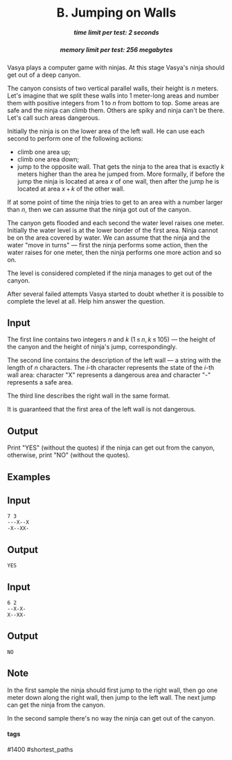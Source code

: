 <h1 style='text-align: center;'> B. Jumping on Walls</h1>

<h5 style='text-align: center;'>time limit per test: 2 seconds</h5>
<h5 style='text-align: center;'>memory limit per test: 256 megabytes</h5>

Vasya plays a computer game with ninjas. At this stage Vasya's ninja should get out of a deep canyon.

The canyon consists of two vertical parallel walls, their height is *n* meters. Let's imagine that we split these walls into 1 meter-long areas and number them with positive integers from 1 to *n* from bottom to top. Some areas are safe and the ninja can climb them. Others are spiky and ninja can't be there. Let's call such areas dangerous.

Initially the ninja is on the lower area of the left wall. He can use each second to perform one of the following actions: 

* climb one area up;
* climb one area down;
* jump to the opposite wall. That gets the ninja to the area that is exactly *k* meters higher than the area he jumped from. More formally, if before the jump the ninja is located at area *x* of one wall, then after the jump he is located at area *x* + *k* of the other wall.

If at some point of time the ninja tries to get to an area with a number larger than *n*, then we can assume that the ninja got out of the canyon.

The canyon gets flooded and each second the water level raises one meter. Initially the water level is at the lower border of the first area. Ninja cannot be on the area covered by water. We can assume that the ninja and the water "move in turns" — first the ninja performs some action, then the water raises for one meter, then the ninja performs one more action and so on.

The level is considered completed if the ninja manages to get out of the canyon.

After several failed attempts Vasya started to doubt whether it is possible to complete the level at all. Help him answer the question.

## Input

The first line contains two integers *n* and *k* (1 ≤ *n*, *k* ≤ 105) — the height of the canyon and the height of ninja's jump, correspondingly.

The second line contains the description of the left wall — a string with the length of *n* characters. The *i*-th character represents the state of the *i*-th wall area: character "X" represents a dangerous area and character "-" represents a safe area.

The third line describes the right wall in the same format.

It is guaranteed that the first area of the left wall is not dangerous.

## Output

Print "YES" (without the quotes) if the ninja can get out from the canyon, otherwise, print "NO" (without the quotes).

## Examples

## Input


```
7 3  
---X--X  
-X--XX-  

```
## Output


```
YES  

```
## Input


```
6 2  
--X-X-  
X--XX-  

```
## Output


```
NO  

```
## Note

In the first sample the ninja should first jump to the right wall, then go one meter down along the right wall, then jump to the left wall. The next jump can get the ninja from the canyon. 

In the second sample there's no way the ninja can get out of the canyon.



#### tags 

#1400 #shortest_paths 
